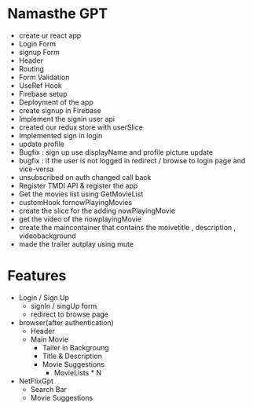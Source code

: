 # Namasthe GPT
- create ur react app 
- Login Form
- signup Form
- Header
- Routing 
- Form Validation
- UseRef Hook
- Firebase setup
- Deployment of the app
- create signup in Firebase
- Implement the signin user api
- created our redux store with userSlice
- Implemented sign in login
- update profile
- Bugfix : sign up use displayName and profile picture update
- bugfix : if the user is not logged in redirect /  browse to login page and vice-versa  
- unsubscribed on auth changed call back
- Register TMDI API & register the app
- Get the movies list using GetMovieList
- customHook fornowPlayingMovies
- create the slice for the adding nowPlayingMovie
- get the video of the nowplayingMovie
- create the maincontainer that contains the moivetitle , description , videobackground
- made the trailer autplay using mute




 # Features
  - Login / Sign Up
    - signIn / singUp form
    - redirect to browse page
  - browser(after authentication)
    - Header
    - Main Movie
      - Tailer in Backgroung
      - Title & Description
      - Movie Suggestions 
         - MovieLists * N
- NetFlixGpt
  - Search Bar
  - Movie Suggestions
